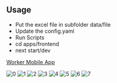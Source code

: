 ## Usage
 - Put the excel file in subfolder data/file
 - Update the config.yaml
 - Run Scripts
 - cd apps/frontend
 - next start/dev

[Worker Mobile App](https://github.com/IDIRYACINE/GestionMaintenance_MobileClient)

![0](https://github.com/IDIRYACINE/factory-inventory-platform/blob/master/preview/0.jpg?raw=true)
![1](https://github.com/IDIRYACINE/factory-inventory-platform/blob/master/preview/1.jpg?raw=true)
![2](https://github.com/IDIRYACINE/factory-inventory-platform/blob/master/preview/2.jpg?raw=true)
![3](https://github.com/IDIRYACINE/factory-inventory-platform/blob/master/preview/3.jpg?raw=true)
![4](https://github.com/IDIRYACINE/factory-inventory-platform/blob/master/preview/4.jpg?raw=true)
![5](https://github.com/IDIRYACINE/factory-inventory-platform/blob/master/preview/5.jpg?raw=true)
![6](https://github.com/IDIRYACINE/factory-inventory-platform/blob/master/preview/6.jpg?raw=true)
![7](https://github.com/IDIRYACINE/factory-inventory-platform/blob/master/preview/7.jpg?raw=true)
